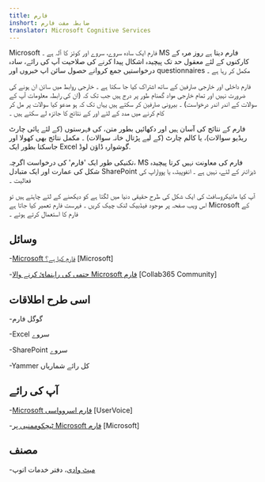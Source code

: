 ```yaml
---
title: فارم
inshort: ضابطہ مفت فارم
translator: Microsoft Cognitive Services
---
```


Microsoft فارم ایک سادہ سروے، سروے اور کوئز کا آلہ ہے ۔ MS فارم دیتا ہے
روز مرہ کے کارکنوں کے لئے معقول حد تک پیچیدہ اشکال پیدا کرنے کی صلاحیت
آپ کی رائے، سادہ درخواستیں جمع کروانے حصول سائن اپ خبروں اور
questionnaires مکمل کر رہا ہے ۔

فارم داخلی اور خارجی صارفین کے ساتھ اشتراک کیا جا سکتا ہے ۔ خارجی روابط
میں سائن ان ہونے کی ضرورت نہیں اور تمام خارجی مواد گمنام طور پر درج ہیں
جب تک کہ (ان کی رابطہ معلومات آپ کے سوالات کے اندر اندر درخواست) ۔
بیرونی صارفین کر سکتے ہیں یہاں تک کہ ہو مدعو کیا سوالات پر مل کر کام کرنے میں مدد کے لئے اور
کے نتائج کا جائزہ لے سکتے ہیں ۔

فارم کے نتائج کی آسان ہیں اور دکھائیں بطور متن، کی فہرستوں (کے لئے پائی چارٹ
ریڈیو سوالات)، یا کالم چارٹ (کے لیے پڑتال خانہ سوالات) ۔ مکمل
نتائج بھی کھولا اور جاسکتا بطور ایک Excel گوشوارہ ڈاؤن لوڈ.

تکنیکی طور ایک 'فارم' کی درخواست اگرچہ، MS فارم کی معاونت نہیں کرتا
پیچیدہ شکل کی عمارت اور ایک متبادل SharePoint ڈیزائنر کے لئے، نہیں ہے ۔
انفوپیٹہ، یا پوواراپ کی فعالیت ۔

آپ کیا مائیکروسافٹ کی ایک شکل کی طرح حقیقی دنیا میں لگتا ہے کو دیکھنے کے لئے چاہتے ہیں تو
اس ویب صفحہ پر موجود فیڈبیک لنک چیک کریں ۔ فہرست فارم تعمیر کیا جاتا ہے
Microsoft کے فارم کا استعمال کرتے ہوئے ۔

وسائل
---------

-[Microsoft فارم کیا ہے؟](https://support.office.com/en-us/forms)
    \[Microsoft\]

-[حتمی کی راہنمائ کرنے والا Microsoft
    فارم](https://collab365.community/ultimate-guide-microsoft-forms/)
    \[Collab365 Community\]

اسی طرح اطلاقات
------------

-گوگل فارم

-Excel سروے

-SharePoint سروے

-Yammer کل رائے شماریاں

آپ کی رائے
---------

-[Microsoft فارم اسروواسی](https://microsoftforms.uservoice.com/forums/386451-welcome-to-microsoft-forms-suggestion-box)
    \[UserVoice\]

-[ٹیچکوممنیی پر Microsoft فارم](https://techcommunity.microsoft.com/t5/Microsoft-Forms/ct-p/MicrosoftForms)
    \[Microsoft\]

مصنف
---------

-[میٹ وادی](https://www.linkedin.com/in/thatmattwade/)، دفتر خدمات اتوپ


